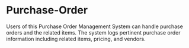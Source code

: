 # Purchase-Order
Users of this Purchase Order Management System can handle purchase orders and the related items. The system logs pertinent purchase order information including related items, pricing, and vendors.
